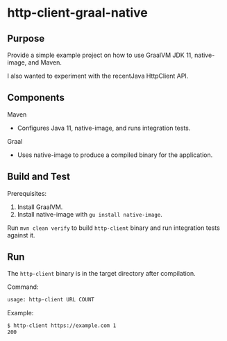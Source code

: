 # http-client-graal-native

## Purpose

Provide a simple example project on how to use GraalVM JDK 11, native-image, and Maven.

I also wanted to experiment with the recentJava HttpClient API.

## Components

Maven
- Configures Java 11, native-image, and runs integration tests.

Graal
- Uses native-image to produce a compiled binary for the application.

## Build and Test

Prerequisites:
1. Install GraalVM.
2. Install native-image with `gu install native-image`.

Run `mvn clean verify` to build `http-client` binary and run integration tests against it.

## Run

The `http-client` binary is in the target directory after compilation.

Command:

```sh
usage: http-client URL COUNT
```

Example:

```sh
$ http-client https://example.com 1
200
```

